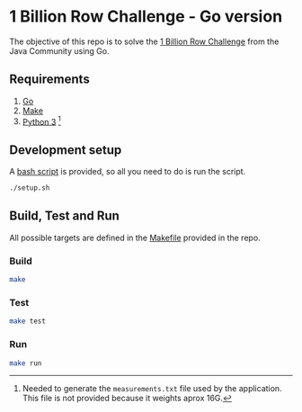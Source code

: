# 1 Billion Row Challenge - Go version

The objective of this repo is to solve the [1 Billion Row Challenge](https://github.com/gunnarmorling/1brc) from the Java Community using Go.

## Requirements

1. [Go](https://go.dev/learn)
2. [Make](https://www.gnu.org/software/make)
3. [Python 3](https://www.python.org) [^1]

## Development setup

A [bash script](setup.sh) is provided, so all you need to do is run the script.

```bash
./setup.sh
```

## Build, Test and Run

All possible targets are defined in the [Makefile](Makefile) provided in the repo.

### Build

```bash
make
```

### Test

```bash
make test
```

### Run

```bash
make run
```

[^1]: Needed to generate the `measurements.txt` file used by the application. This file is not provided because it weights aprox 16G.
